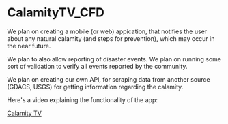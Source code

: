 # CalamityTV_CFD

We plan on creating a mobile (or web) appication, that notifies the user about any natural calamity (and steps for prevention), which may occur in the near future.

We plan to also allow reporting of disaster events. We plan on running some sort of validation to verify all events reported by the community.

We plan on creating our own API, for scraping data from another source (GDACS, USGS) for getting information regarding the calamity.



Here's a video explaining the functionality of the app:

[Calamity TV](https://www.youtube.com/watch?v=x1T_uljqCUk&t=3s)
